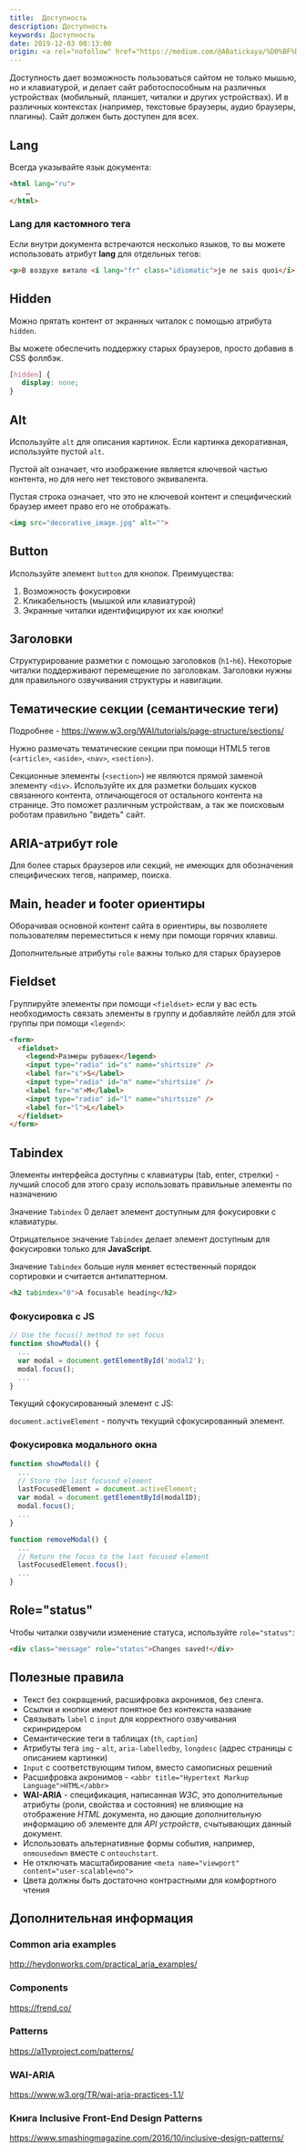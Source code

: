 ```yaml
---
title:  Доступность
description: Доступность
keywords: Доступность
date: 2019-12-03 00:13:00
origin: <a rel="nofollow" href="https://medium.com/@ABatickaya/%D0%BF%D0%B8%D1%88%D0%B5%D0%BC-html-%D0%BD%D0%B5-%D0%B7%D0%B0%D0%B1%D1%8B%D0%B2%D0%B0%D1%8F-%D0%BE-%D0%B4%D0%BE%D1%81%D1%82%D1%83%D0%BF%D0%BD%D0%BE%D1%81%D1%82%D0%B8-9ffbf97ecbe7" target="_blank">medium</a>, <a rel="nofollow" href="https://developer.mozilla.org/en-US/docs/Learn/Accessibility/HTML" target="_blank">MDN</a>, <a rel="nofollow" href="https://medium.com/@matuzo/writing-javascript-with-accessibility-in-mind-a1f6a5f467b9" target="_blank">medium</a>
---
```


Доступность дает возможность пользоваться сайтом не только мышью, но и клавиатурой, и делает сайт работоспособным на различных устройствах (мобильный, планшет, читалки и других устройствах). И в различных контекстах (например, текстовые браузеры, аудио браузеры, плагины). Сайт должен быть доступен для всех.

## Lang

Всегда указывайте язык документа:

```html
<html lang="ru">
    …
</html>
```

### Lang для кастомного тега

Если внутри документа встречаются несколько языков, то вы можете использовать атрибут **lang** для отдельных тегов:

```html
<p>В воздухе витало <i lang="fr" class="idiomatic">je ne sais quoi</i>.</p>
```

## Hidden

Можно прятать контент от экранных читалок с помощью атрибута `hidden`.

Вы можете обеспечить поддержку старых браузеров, просто добавив в CSS фоллбэк.

```css
[hidden] {
   display: none;
}
```

## Alt

Используйте ```alt``` для описания картинок. Если картинка декоративная, используйте пустой ```alt```.

Пустой alt означает, что изображение является ключевой частью контента, но для него нет текстового эквивалента.

Пустая строка означает, что это не ключевой контент и специфический браузер имеет право его не отображать.

```html
<img src="decorative_image.jpg" alt="">
```

## Button

Используйте элемент ```button``` для кнопок. Преимущества:

1) Возможность фокусировки
2) Кликабельность (мышкой или клавиатурой)
3) Экранные читалки идентифицируют их как кнопки!

## Заголовки

Структурирование разметки с помощью заголовков (```h1```-```h6```). Некоторые читалки поддерживают перемещение по заголовкам. Заголовки нужны для правильного озвучивания структуры и навигации.

## Тематические секции (семантические теги)

Подробнее - https://www.w3.org/WAI/tutorials/page-structure/sections/

Нужно размечать тематические секции при помощи HTML5 тегов (```<article>```, ```<aside>```, ```<nav>```, ```<section>```). 

Секционные элементы (```<section>```) не являются прямой заменой элементу ```<div>```. Используйте их для разметки больших кусков связанного контента, отличающегося от остального контента на странице. Это поможет различным устройствам, а так же поисковым роботам правильно "видеть" сайт.

## ARIA-атрибут role

Для более старых браузеров или секций, не имеющих для обозначения специфических тегов, например, поиска.

## Main, header и footer ориентиры

Оборачивая основной контент сайта в ориентиры, вы позволяете пользователям переместиться к нему при помощи горячих клавиш. 

Дополнительные атрибуты `role` важны только для старых браузеров

## Fieldset

Группируйте элементы при помощи ```<fieldset>``` если у вас есть необходимость связать элементы в группу и добавляйте лейбл для этой группы при помощи ```<legend>```:

```html
<form>
  <fieldset>
    <legend>Размеры рубашек</legend>
    <input type="radio" id="s" name="shirtsize" />
    <label for="s">S</label>  
    <input type="radio" id="m" name="shirtsize" />
    <label for="m">M</label>  
    <input type="radio" id="l" name="shirtsize" />
    <label for="l">L</label>   
  </fieldset>
</form>
```

## Tabindex

Элементы интерфейса доступны с клавиатуры (tab, enter, стрелки) - лучший способ для этого сразу использовать правильные элементы по назначению

Значение ```Tabindex``` 0 делает элемент доступным для фокусировки с клавиатуры.

Отрицательное значение ```Tabindex``` делает элемент доступным для фокусировки только для **JavaScript**. 

Значение ```Tabindex``` больше нуля меняет естественный порядок сортировки и считается антипаттерном.

```html
<h2 tabindex="0">A focusable heading</h2>
```

### Фокусировка с JS

```javascript
// Use the focus() method to set focus
function showModal() {
  ...
  var modal = document.getElementById('modal2');
  modal.focus();
  ...
}
```

Текущий сфокусированный элемент с JS:

```document.activeElement``` - получть текущий сфокусированный элемент.


### Фокусировка модального окна

```javascript
function showModal() {
  ...
  // Store the last focused element
  lastFocusedElement = document.activeElement;
  var modal = document.getElementById(modalID);
  modal.focus();
  ...
}

function removeModal() {
  ...
  // Return the focus to the last focused element
  lastFocusedElement.focus();
  ...
}
```

## Role="status"

Чтобы читалки озвучили изменение статуса, используйте ```role="status"```:

```html
<div class="message" role="status">Changes saved!</div>
```

## Полезные правила

* Текст без сокращений, расшифровка акронимов, без сленга.
* Ссылки и кнопки имеют понятное без контекста название
* Связывать ```label``` с ```input``` для корректного озвучивания скринридером
* Семантические теги в таблицах (```th```, ```caption```)
* Атрибуты тега ``img`` - ```alt```, ```aria-labelledby```, ```longdesc``` (адрес страницы с описанием картинки)
* ```Input``` с соответствующим типом, вместо самописных решений
* Расшифровка акронимов - ```<abbr title="Hypertext Markup Language">HTML</abbr>```
* **WAI-ARIA** - спецификация, написанная *W3C*, это дополнительные атрибуты (роли, свойства и состояния) не влияющие на отображение *HTML* документа, но дающие дополнительную информацию об элементе для *API устройств*, счытывающих данный документ.
* Использовать альтернативные формы события, например, ```onmousedown``` вместе с ```ontouchstart```.
* Не отключать масштабирование ```<meta name="viewport" content="user-scalable=no">```
* Цвета должны быть достаточно контрастными для комфортного чтения

## Дополнительная информация

### Common aria examples

http://heydonworks.com/practical_aria_examples/

### Components

https://frend.co/

### Patterns

https://a11yproject.com/patterns/

### WAI-ARIA

https://www.w3.org/TR/wai-aria-practices-1.1/

### Книга Inclusive Front-End Design Patterns

https://www.smashingmagazine.com/2016/10/inclusive-design-patterns/
